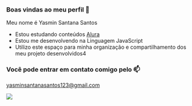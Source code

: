 ### Boas vindas ao meu perfil 💙

Meu nome é Yasmin Santana Santos

- Estou estudando conteúdos [Alura](https://www.alura.com.br)
- Estou me desenvolvendo na Linguagem JavaScript
- Utilizo este espaço para minha organização e compartilhamento dos meu projeto desenvolvidos4

### Você pode entrar em contato comigo pelo 📫

yasminsantanasantos123@gmail.com

![](https://media.tenor.com/mCiM7CmGGI4AAAAM/naruto.gif)
